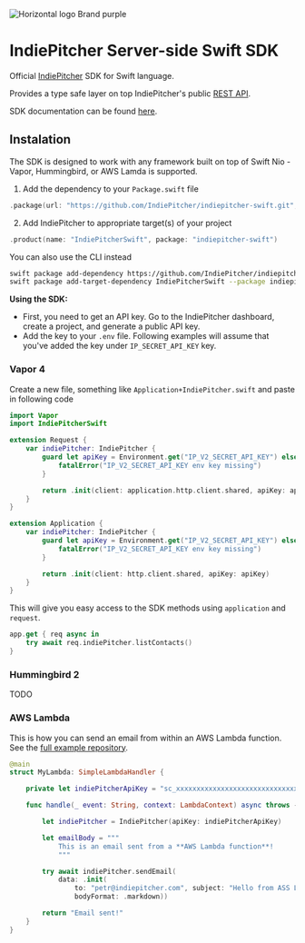 ![Horizontal logo Brand purple](https://github.com/user-attachments/assets/18beba82-c6e7-4677-87a8-6b374c91bda6)

# IndiePitcher Server-side Swift SDK
Official [IndiePitcher](https://indiepitcher.com) SDK for Swift language.

Provides a type safe layer on top IndiePitcher's public [REST API](https://docs.indiepitcher.com/api-reference/introduction).

SDK documentation can be found [here](https://swiftpackageindex.com/indiepitcher/indiepitcher-swift/main/documentation/indiepitcherswift/indiepitcher).

## Instalation

The SDK is designed to work with any framework built on top of Swift Nio - Vapor, Hummingbird, or AWS Lamda is supported.

1) Add the dependency to your `Package.swift` file
```swift
.package(url: "https://github.com/IndiePitcher/indiepitcher-swift.git", from: "1.0.0"),
```

2) Add IndiePitcher to appropriate target(s) of your project
```swift
.product(name: "IndiePitcherSwift", package: "indiepitcher-swift")
```

You can also use the CLI instead
```bash
swift package add-dependency https://github.com/IndiePitcher/indiepitcher-swift.git --from 1.0.0
swift package add-target-dependency IndiePitcherSwift --package indiepitcher-swift MyTarget
```


**Using the SDK:**
- First, you need to get an API key. Go to the IndiePitcher dashboard, create a project, and generate a public API key.
- Add the key to your `.env` file. Following examples will assume that you've added the key under `IP_SECRET_API_KEY` key.

### Vapor 4
Create a new file, something like `Application+IndiePitcher.swift` and paste in following code
```swift
import Vapor
import IndiePitcherSwift

extension Request {
    var indiePitcher: IndiePitcher {
        guard let apiKey = Environment.get("IP_V2_SECRET_API_KEY") else {
            fatalError("IP_V2_SECRET_API_KEY env key missing")
        }

        return .init(client: application.http.client.shared, apiKey: apiKey)
    }
}

extension Application {
    var indiePitcher: IndiePitcher {
        guard let apiKey = Environment.get("IP_V2_SECRET_API_KEY") else {
            fatalError("IP_V2_SECRET_API_KEY env key missing")
        }

        return .init(client: http.client.shared, apiKey: apiKey)
    }
}
```

This will give you easy access to the SDK methods using `application` and `request`.
```swift
app.get { req async in
    try await req.indiePitcher.listContacts()
}
```


### Hummingbird 2
TODO


### AWS Lambda
This is how you can send an email from within an AWS Lambda function. See the [full example repository](https://github.com/IndiePitcher/IndiePitcherLambdaSwiftExample).
```swift
@main
struct MyLambda: SimpleLambdaHandler {

    private let indiePitcherApiKey = "sc_xxxxxxxxxxxxxxxxxxxxxxxxxxxxxx"

    func handle(_ event: String, context: LambdaContext) async throws -> String {

        let indiePitcher = IndiePitcher(apiKey: indiePitcherApiKey)

        let emailBody = """
            This is an email sent from a **AWS Lambda function**!
            """

        try await indiePitcher.sendEmail(
            data: .init(
                to: "petr@indiepitcher.com", subject: "Hello from ASS Lambda!", body: emailBody,
                bodyFormat: .markdown))

        return "Email sent!"
    }
}
```


